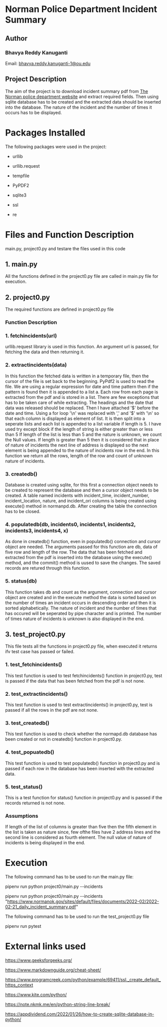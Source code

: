 # Norman Police Department Incident Summary


## Author
### Bhavya Reddy Kanuganti
Email: bhavya.reddy.kanuganti-1@ou.edu
## Project Description
The aim of the project is to download incident summary pdf from [The Norman police department website](https://www.normanok.gov/public-safety/police-department/crime-prevention-data/department-activity-reports) 
and extract required fields. Then using sqlite database has to be created and the extracted data should be inserted into the database. The nature of the incident and the number of times it occurs has to be displayed.
# Packages Installed
The following packages were used in the project:

- urllib 

- urllib.request 

- tempfile

- PyPDF2

- sqlite3

- ssl

- re

# Files and Function Description
main.py, project0.py and testare the files used in this code
## 1. main.py
All the functions defined in the project0.py file are called in main.py file for execution.
## 2. project0.py
The required functions are defined in project0.py file 
### Function Description
### 1. fetchincidents(url)
urllib.request library is used in this function. An argument url is passed, for fetching the data and then returning it.
### 2. extractincidents(data)
In this function the fetched data is written in a temporary file, then the cursor of the file is set back to the beginning. PyPdf2 is used to read the file. 
We are using a regular expression for date and time pattern then if the pattern is found then it is appended to a list a. Each row from each page is extracted from the pdf and is stored in a list. There are few exceptions that has to be taken care of while extracting.
The headings and the date that data was released should be replaced.
Then I have attached '$' before the date and time. Using a for loop
'\n' was replaced with ',' and '$' with '\n' so that each column is displayed as element of list.
It is then split into a seperate lists and each list is appended to a list variable if length is 5. I have used try except block if the length of string is either greater than or less than 5 
If length of the list is less than 5 and the nature is unknown, we count the Null values. If length is greater than 5 
then it is considered that in place of nature of incidents the next line of address is displayed so the next element is being appended to the nature of incidents row in the end. In this function we return all the rows, length of the row and count of unknown nature of incidents.


### 3. createdb()
Database is created using sqlite, for this first a connection object needs to be created to represent the database and then a cursor object needs to be created. A table named incidents with incident_time, incident_number, incident_location, nature, and incident_ori columns
is being created using execute() method in normanpd.db. After creating the table the connection has to be closed.

### 4. populatedb(db, incidents0, incidents1, incidents2, incidents3, incidents4, x)
As done in createdb() function, even in populatedb() connection and cursor object are needed. The arguments passed for this function are db, data of five row and length of the row. The data that has been fetched and extracted from the pdf is inserted into the database using the execute() method, and the commit() method is uused to save the changes. The saved records are retured through this function.

### 5. status(db)
This function takes db and count as the argument, connection and cursor object are created and in the execute method the data is sorted based on the number of times an incident occurs in descending order and then it is sorted alphabetically. The nature of incident and the number of times that has occured will be seperated by pipe character and is printed. The number of times nature of incidents is unknown is also displayed in the end.

## 3. test_project0.py
This file tests all the functions in project0.py file, when executed it returns
ifv test case has passed or failed.

### 1. test_fetchincidents()
This test function is used to test fetchincidents() function in project0.py, test is passed if the data that has been fetched from the pdf is not none.

### 2. test_extractincidents()
This test function is used to test extractincidents() in project0.py, test is passed if all the rows in the pdf are not none.

### 3. test_createdb()
This test function is used to check whether the normapd.db database has been created or not in createdb() function in project0.py.

### 4. test_popuatedb()
This test function is used to test populatedb() function in project0.py and is passed if each row in the database has been inserted with the extracted data.

### 5. test_status()
This is a test function for status() function in project0.py and is passed if the records returned is not none.

### Assumptions

If length of the list of columns is greater than five then the fifth element in the list is taken as nature since, few ofthe files have 2 address lines and the second line is considered as fourth element. The null value of nature of incidents is being displayed in the end.   

# Execution
The following command has to be used to run the main.py file:

pipenv run python project0/main.py --incidents <url>

pipenv run python project0/main.py --incidents "https://www.normanok.gov/sites/default/files/documents/2022-02/2022-02-21_daily_incident_summary.pdf"

The following command has to be used to run the test_project0.py  file  
  
pipenv run pytest  
  

# External links used

https://www.geeksforgeeks.org/

https://www.markdownguide.org/cheat-sheet/

https://www.programcreek.com/python/example/69411/ssl._create_default_https_context

https://www.kite.com/python/

https://note.nkmk.me/en/python-string-line-break/

https://appdividend.com/2022/01/26/how-to-create-sqlite-database-in-python/
